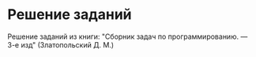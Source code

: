 # Решение заданий

Решение заданий из книги: "Сборник задач по программированию. — 3-е изд" (Златопольский Д. М.)